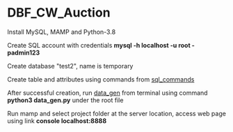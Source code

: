 # DBF_CW_Auction

Install MySQL, MAMP and Python-3.8

Create SQL account with credentials **mysql -h localhost -u root -padmin123**

Create database "test2", name is temporary

Create table and attributes using commands from [sql_commands](sql_commands.txt)

After successful creation, run [data_gen](data_gen.py) from terminal using command **python3 data_gen.py** under the root file

Run mamp and select project folder at the server location, access web page using link **console localhost:8888**
